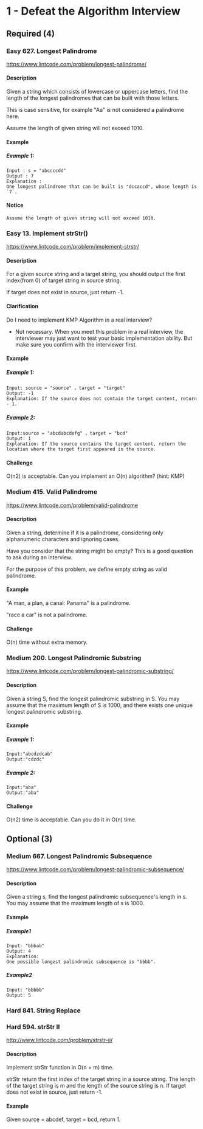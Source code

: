 # 1 - Defeat the Algorithm Interview

## Required (4)

### Easy  627. Longest Palindrome
https://www.lintcode.com/problem/longest-palindrome/

#### Description

Given a string which consists of lowercase or uppercase letters, find the length of the longest palindromes that can be built with those letters.

This is case sensitive, for example "Aa" is not considered a palindrome here.

Assume the length of given string will not exceed 1010.

#### Example
##### Example 1:

    Input : s = "abccccdd"
    Output : 7
    Explanation :
    One longest palindrome that can be built is "dccaccd", whose length is `7`.

#### Notice
    Assume the length of given string will not exceed 1010.


### Easy  13. Implement strStr()
https://www.lintcode.com/problem/implement-strstr/

#### Description

For a given source string and a target string, you should output the first index(from 0) of target string in source string.

If target does not exist in source, just return -1.

#### Clarification
Do I need to implement KMP Algorithm in a real interview?

* Not necessary. When you meet this problem in a real interview, the interviewer may just want to test your basic implementation ability. But make sure you confirm with the interviewer first.

#### Example
##### Example 1:

    Input: source = "source" ，target = "target"
    Output: -1
    Explanation: If the source does not contain the target content, return - 1.
##### Example 2:

    Input:source = "abcdabcdefg" ，target = "bcd"
    Output: 1
    Explanation: If the source contains the target content, return the location where the target first appeared in the source.

#### Challenge
O(n2) is acceptable. Can you implement an O(n) algorithm? (hint: KMP)


### Medium  415. Valid Palindrome
https://www.lintcode.com/problem/valid-palindrome

#### Description
Given a string, determine if it is a palindrome, considering only alphanumeric characters and ignoring cases.

Have you consider that the string might be empty? This is a good question to ask during an interview.

For the purpose of this problem, we define empty string as valid palindrome.

#### Example
"A man, a plan, a canal: Panama" is a palindrome.

"race a car" is not a palindrome.

#### Challenge
O(n) time without extra memory.

### Medium  200. Longest Palindromic Substring
https://www.lintcode.com/problem/longest-palindromic-substring/

#### Description

Given a string S, find the longest palindromic substring in S. You may assume that the maximum length of S is 1000, and there exists one unique longest palindromic substring.

#### Example
##### Example 1:

    Input:"abcdzdcab"
    Output:"cdzdc"

##### Example 2:

    Input:"aba"
    Output:"aba"

#### Challenge
O(n2) time is acceptable. Can you do it in O(n) time.

## Optional (3)

### Medium  667. Longest Palindromic Subsequence
https://www.lintcode.com/problem/longest-palindromic-subsequence/

#### Description

Given a string s, find the longest palindromic subsequence's length in s. You may assume that the maximum length of s is 1000.

#### Example
##### Example1

    Input: "bbbab"
    Output: 4
    Explanation:
    One possible longest palindromic subsequence is "bbbb".
##### Example2

    Input: "bbbbb"
    Output: 5


### Hard  841. String Replace

### Hard  594. strStr II
http://www.lintcode.com/problem/strstr-ii/

#### Description
Implement strStr function in O(n + m) time.

strStr return the first index of the target string in a source string. The length of the target string is m and the length of the source string is n.
If target does not exist in source, just return -1.

#### Example
Given source = abcdef, target = bcd, return 1.

